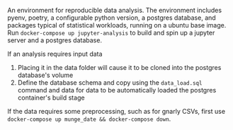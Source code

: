 An environment for reproducible data analysis. The environment includes pyenv, poetry, a configurable python version, a postgres database, and packages typical of statistical workloads, running on a ubuntu base image. Run `docker-compose up jupyter-analysis` to build and spin up a jupyter server and a postgres database.

If an analysis requires input data
  1. Placing it in the data folder will cause it to be cloned into the postgres database's volume
  2. Define the database schema and copy using the `data_load.sql` command and data for data to be automatically loaded the postgres container's build stage

If the data requires some preprocessing, such as for gnarly CSVs, first use `docker-compose up munge_date && docker-compose down`.
